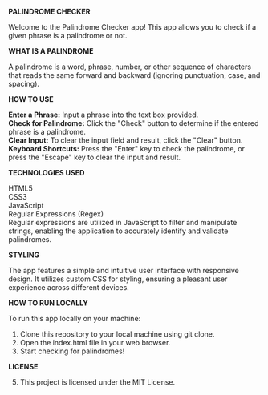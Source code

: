 **PALINDROME CHECKER**

Welcome to the Palindrome Checker app! This app allows you to check if a given phrase is a palindrome or not.

**WHAT IS A PALINDROME**

A palindrome is a word, phrase, number, or other sequence of characters that reads the same forward and backward (ignoring punctuation, case, and spacing).

**HOW TO USE**

**Enter a Phrase:** Input a phrase into the text box provided.<br />
**Check for Palindrome:** Click the "Check" button to determine if the entered phrase is a palindrome.<br />
**Clear Input:** To clear the input field and result, click the "Clear" button.<br />
**Keyboard Shortcuts:** Press the "Enter" key to check the palindrome, or press the "Escape" key to clear the input and result.

**TECHNOLOGIES USED**

HTML5<br />
CSS3<br />
JavaScript<br />
Regular Expressions (Regex)<br />
Regular expressions are utilized in JavaScript to filter and manipulate strings, enabling the application to accurately identify and validate palindromes.

**STYLING**

The app features a simple and intuitive user interface with responsive design. It utilizes custom CSS for styling, ensuring a pleasant user experience across different devices.

**HOW TO RUN LOCALLY**

To run this app locally on your machine:

1. Clone this repository to your local machine using git clone.<br />
2. Open the index.html file in your web browser.<br />
3. Start checking for palindromes!

**LICENSE**

5. This project is licensed under the MIT License.
